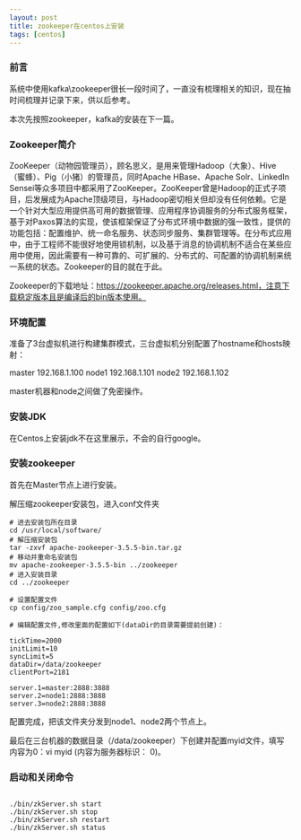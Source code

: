 ```yaml
---
layout: post
title: zookeeper在centos上安装
tags: [centos]
---
```


### 前言

系统中使用kafka\zookeeper很长一段时间了，一直没有梳理相关的知识，现在抽时间梳理并记录下来，供以后参考。

本次先按照zookeeper，kafka的安装在下一篇。

### Zookeeper简介

ZooKeeper（动物园管理员），顾名思义，是用来管理Hadoop（大象）、Hive（蜜蜂）、Pig（小猪）的管理员，同时Apache HBase、Apache Solr、LinkedIn Sensei等众多项目中都采用了ZooKeeper。ZooKeeper曾是Hadoop的正式子项目，后发展成为Apache顶级项目，与Hadoop密切相关但却没有任何依赖。它是一个针对大型应用提供高可用的数据管理、应用程序协调服务的分布式服务框架，基于对Paxos算法的实现，使该框架保证了分布式环境中数据的强一致性，提供的功能包括：配置维护、统一命名服务、状态同步服务、集群管理等。在分布式应用中，由于工程师不能很好地使用锁机制，以及基于消息的协调机制不适合在某些应用中使用，因此需要有一种可靠的、可扩展的、分布式的、可配置的协调机制来统一系统的状态。Zookeeper的目的就在于此。

Zookeeper的下载地址：https://zookeeper.apache.org/releases.html，注意下载稳定版本且是编译后的bin版本使用。

### 环境配置

准备了3台虚拟机进行构建集群模式，三台虚拟机分别配置了hostname和hosts映射：

master	192.168.1.100
node1	192.168.1.101
node2	192.168.1.102

master机器和node之间做了免密操作。

### 安装JDK

在Centos上安装jdk不在这里展示，不会的自行google。

### 安装zookeeper

首先在Master节点上进行安装。

解压缩zookeeper安装包，进入conf文件夹

```
# 进去安装包所在目录  
cd /usr/local/software/
# 解压缩安装包
tar -zxvf apache-zookeeper-3.5.5-bin.tar.gz
# 移动并重命名安装包
mv apache-zookeeper-3.5.5-bin ../zookeeper
# 进入安装目录
cd ../zookeeper

# 设置配置文件
cp config/zoo_sample.cfg config/zoo.cfg

# 编辑配置文件,修改里面的配置如下(dataDir的目录需要提前创建)：

tickTime=2000
initLimit=10
syncLimit=5
dataDir=/data/zookeeper
clientPort=2181

server.1=master:2888:3888
server.2=node1:2888:3888
server.3=node2:2888:3888

```

配置完成，把该文件夹分发到node1、node2两个节点上。

最后在三台机器的数据目录（/data/zookeeper）下创建并配置myid文件，填写内容为0：vi myid (内容为服务器标识： 0)。

### 启动和关闭命令

```

./bin/zkServer.sh start
./bin/zkServer.sh stop
./bin/zkServer.sh restart
./bin/zkServer.sh status

```
